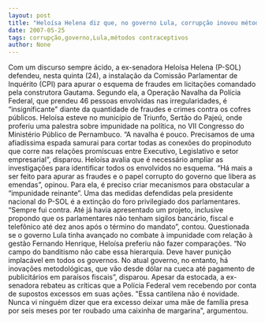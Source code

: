 ```yaml
---
layout: post
title: "Heloísa Helena diz que, no governo Lula, corrupção inovou métodos"
date: 2007-05-25
tags: corrupção,governo,Lula,métodos contraceptivos
author: None
---
```


Com um discurso sempre &aacute;cido, a ex-senadora Helo&iacute;sa Helena (P-SOL) defendeu, nesta quinta (24), a instala&ccedil;&atilde;o da Comiss&atilde;o Parlamentar de Inqu&eacute;rito (CPI) para apurar o esquema de fraudes em licita&ccedil;&otilde;es comandado pela construtora Gautama. 
Segundo ela, a Opera&ccedil;&atilde;o Navalha da Pol&iacute;cia Federal, que prendeu 46 pessoas envolvidas nas irregularidades, &eacute; &ldquo;insignificante&quot; diante da quantidade de fraudes e crimes contra os cofres p&uacute;blicos. Helo&iacute;sa esteve no munic&iacute;pio de Triunfo, Sert&atilde;o do Paje&uacute;, onde proferiu uma palestra sobre impunidade na pol&iacute;tica, no VII Congresso do Minist&eacute;rio P&uacute;blico de Pernambuco. 
&ldquo;A navalha &eacute; pouco. Precisamos de uma afiad&iacute;ssima espada samurai para cortar todas as conex&otilde;es do propinoduto que corre nas rela&ccedil;&otilde;es prom&iacute;scuas entre Executivo, Legislativo e setor empresarial&rdquo;, disparou. Helo&iacute;sa avalia que &eacute; necess&aacute;rio ampliar as investiga&ccedil;&otilde;es para identificar todos os envolvidos no esquema. &ldquo;H&aacute; mais a ser feito para apurar as fraudes e o papel corrupto do governo que libera as emendas&rdquo;, opinou. 
Para ela, &eacute; preciso criar mecanismos para obstacular a &ldquo;impunidade reinante&rdquo;. Uma das medidas defendidas pela presidente nacional do P-SOL &eacute; a extin&ccedil;&atilde;o do foro privilegiado dos parlamentares. &ldquo;Sempre fui contra. At&eacute; j&aacute; havia apresentado um projeto, inclusive propondo que os parlamentares n&atilde;o tenham sigilos banc&aacute;rio, fiscal e telef&ocirc;nico at&eacute; dez anos ap&oacute;s o t&eacute;rmino do mandato&rdquo;, contou. 
Questionada se o governo Lula tinha avan&ccedil;ado no combate &agrave; impunidade com rela&ccedil;&atilde;o &agrave; gest&atilde;o Fernando Henrique, Helo&iacute;sa preferiu n&atilde;o fazer compara&ccedil;&otilde;es. &ldquo;No campo do banditismo n&atilde;o cabe essa hierarquia. Deve haver puni&ccedil;&atilde;o implac&aacute;vel em todos os governos. No atual governo, no entanto, h&aacute; inova&ccedil;&otilde;es metodol&oacute;gicas, que v&atilde;o desde d&oacute;lar na cueca at&eacute; pagamento de publicit&aacute;rios em para&iacute;sos fiscais&rdquo;, disparou. 
Apesar da estocada, a ex-senadora rebateu as cr&iacute;ticas que a Pol&iacute;cia Federal vem recebendo por conta de supostos excessos em suas a&ccedil;&otilde;es. &quot;Essa cantilena n&atilde;o &eacute; novidade. Nunca vi ningu&eacute;m dizer que era excesso deixar uma m&atilde;e de fam&iacute;lia presa por seis meses por ter roubado uma caixinha de margarina&quot;, argumentou. 
 